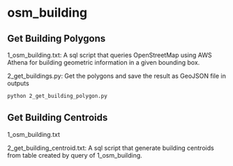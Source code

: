 # osm_building

## Get Building Polygons
1_osm_building.txt: A sql script that queries OpenStreetMap using AWS Athena for building geometric information in a given bounding box.

2_get_buildings.py: Get the polygons and save the result as GeoJSON file in outputs
```bash
python 2_get_building_polygon.py 
``` 

## Get Building Centroids
1_osm_building.txt

2_get_building_centroid.txt: A sql script that generate building centroids from table created by query of 1_osm_building.

